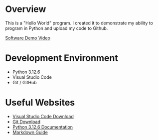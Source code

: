 # Overview

This is a "Hello World" program. I created it to demonstrate my ability to program in Python and upload my code to Github.

[Software Demo Video](https://youtu.be/ww5al6r42ZY)

# Development Environment

* Python 3.12.6
* Visual Studio Code
* Git / GitHub

# Useful Websites

* [Visual Studio Code Download](https://code.visualstudio.com/download)
* [Git Download](https://git-scm.com/download)
* [Python 3.12.6 Documentation](https://docs.python.org/3/)
* [Markdown Guide](https://www.markdownguide.org/cheat-sheet/)